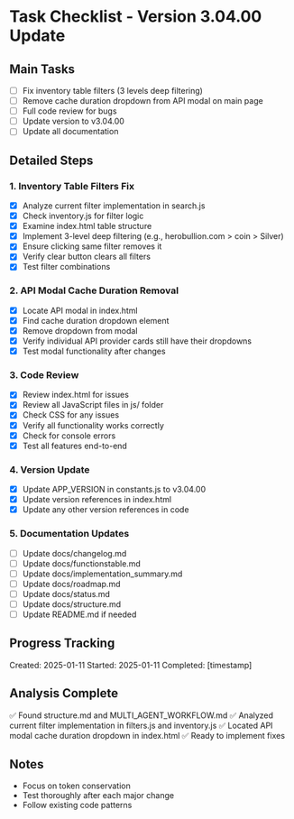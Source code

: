 # Task Checklist - Version 3.04.00 Update

## Main Tasks
- [ ] Fix inventory table filters (3 levels deep filtering)
- [ ] Remove cache duration dropdown from API modal on main page  
- [ ] Full code review for bugs
- [ ] Update version to v3.04.00
- [ ] Update all documentation

## Detailed Steps

### 1. Inventory Table Filters Fix
- [x] Analyze current filter implementation in search.js
- [x] Check inventory.js for filter logic
- [x] Examine index.html table structure
- [x] Implement 3-level deep filtering (e.g., herobullion.com > coin > Silver)
- [x] Ensure clicking same filter removes it
- [x] Verify clear button clears all filters
- [x] Test filter combinations

### 2. API Modal Cache Duration Removal
- [x] Locate API modal in index.html
- [x] Find cache duration dropdown element
- [x] Remove dropdown from modal
- [x] Verify individual API provider cards still have their dropdowns
- [x] Test modal functionality after changes

### 3. Code Review
- [x] Review index.html for issues
- [x] Review all JavaScript files in js/ folder
- [x] Check CSS for any issues
- [x] Verify all functionality works correctly
- [x] Check for console errors
- [x] Test all features end-to-end

### 4. Version Update
- [x] Update APP_VERSION in constants.js to v3.04.00
- [x] Update version references in index.html
- [x] Update any other version references in code

### 5. Documentation Updates
- [ ] Update docs/changelog.md
- [ ] Update docs/functionstable.md
- [ ] Update docs/implementation_summary.md
- [ ] Update docs/roadmap.md
- [ ] Update docs/status.md
- [ ] Update docs/structure.md
- [ ] Update README.md if needed

## Progress Tracking
Created: 2025-01-11
Started: 2025-01-11
Completed: [timestamp]

## Analysis Complete
✅ Found structure.md and MULTI_AGENT_WORKFLOW.md
✅ Analyzed current filter implementation in filters.js and inventory.js
✅ Located API modal cache duration dropdown in index.html
✅ Ready to implement fixes

## Notes
- Focus on token conservation
- Test thoroughly after each major change
- Follow existing code patterns
